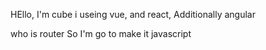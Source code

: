 HEllo, I'm cube 
i useing vue, and react, Additionally angular 

who is router
So I'm go to make it javascript 

